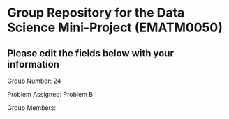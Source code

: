 # Group Repository for the Data Science Mini-Project (EMATM0050)

## Please edit the fields below with your information
Group Number: 24

Problem Assigned: Problem B

Group Members:

